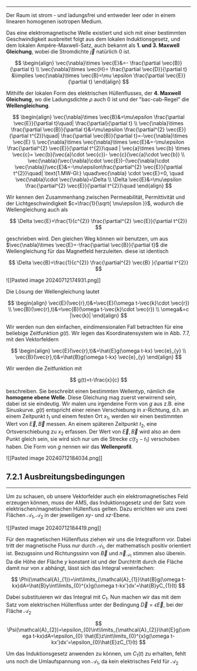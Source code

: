 ***

Der Raum ist strom - und ladungsfrei und entweder leer oder in einem linearen homogenen isotropen Medium.

Das eine elektromagnetische Welle existiert und sich mit einer bestimmten Geschwindigkeit ausbreitet folgt aus dem lokalen Induktionsgesetz, und dem lokalen Ampére-Maxwell-Satz, auch bekannt als **1. und 3. Maxwell Gleichung**, wobei die Stromdichte $\vec{j}$ natürlich $0$ ist.

$$
\begin{align}
\vec{\nabla}\times  \vec{E}&=- \frac{\partial  \vec{B}}{\partial t} \\
\vec{\nabla}\times  \vec{H}= \frac{\partial  \vec{D}}{\partial t} &\implies  \vec{\nabla}\times  \vec{B}=\mu \epsilon  \frac{\partial  \vec{E}}{\partial t}
\end{align}
$$

Mithilfe der lokalen Form des elektrischen Hüllenflusses, der **4. Maxwell Gleichung**, wo die Ladungsdichte $\rho$ auch $0$ ist und der "bac-cab-Regel" die **Wellengleichung**.

$$
\begin{align}
\vec{\nabla}\times  \vec{B}&=\mu\epsilon  \frac{\partial  \vec{E}}{\partial t}\quad|  \frac{\partial}{\partial t} \\
\vec{\nabla}\times  \frac{\partial  \vec{B}}{\partial t}&=\mu\epsilon  \frac{\partial^{2}  \vec{E}}{\partial t^{2}}\quad|  \frac{\partial  \vec{B}}{\partial t}=-\vec{\nabla}\times  \vec{E} \\
\vec{\nabla}\times  \vec{\nabla}\times  \vec{E}&=-\mu\epsilon \frac{\partial^{2}  \vec{E}}{\partial t^{2}}\quad |  \vec{a}\times  \vec{b}  \times  \vec{c}= \vec{b}(\vec{a}\cdot  \vec{c})-  \vec{c}(\vec{a}\cdot \vec{b}) \\
\vec{\nabla}(\vec{\nabla}\cdot  \vec{E})-(\vec{\nabla}\cdot  \vec{\nabla})\vec{E}&=-\mu\epsilon\frac{\partial^{2}  \vec{E}}{\partial t^{2}}\quad| \text{1.MW-Gl:} \quad\vec{\nabla} \cdot \vec{E}=0, \quad \vec{\nabla}\cdot  \vec{\nabla}=\Delta \\
\Delta  \vec{E}&=\mu\epsilon  \frac{\partial^{2}  \vec{E}}{\partial t^{2}}\quad
\end{align}
$$

Wir kennen den Zusammenhang zwischen Permeabilität, Permittivität und der Lichtgeschwindigkeit $c=\frac{1}{\sqrt{ \mu\epsilon }}$, wodurch die Wellengleichung auch als

$$
\Delta  \vec{E}=\frac{1}{c^{2}}  \frac{\partial^{2}  \vec{E}}{\partial t^{2}}
$$

geschrieben wird. Den gleichen Weg können wir benutzen, um aus $\vec{\nabla}\times  \vec{E}=-\frac{\partial  \vec{B}}{\partial t}$ die Wellengleichung für das Magnetfeld herzuleiten. diese ist identisch

$$
\Delta  \vec{B}=\frac{1}{c^{2}}  \frac{\partial^{2} \vec{B} }{\partial t^{2}}
$$


![[Pasted image 20240712174931.png]]

Die Lösung der Wellengleichung lautet

$$
\begin{align}
\vec{E}(\vec{r},t)&=\vec{E}(\omega t-\vec{k}\cdot  \vec{r}) \\
\vec{B}(\vec{r},t)&=\vec{B}(\omega t-\vec{k}\cdot  \vec{r}) \\
\omega&=c |\vec{k}|
\end{align}
$$

Wir werden nun den einfachen, eindimensionalen Fall betrachten für eine beliebige Zeitfunktion $g(t)$. Wir legen das Koordinatensystem wie in Abb. 7.7, mit den Vektorfeldern

$$
\begin{align}
\vec{E}(\vec{r},t)&=\hat{E}g(\omega t-kx)  \vec{e}_{y} \\
\vec{B}(\vec{r},t)&=\hat{B}g(\omega t-kx)  \vec{e}_{y}
\end{align}
$$

Wir werden die Zeitfunktion mit

$$
g(t)=t-\frac{x}{c}
$$

beschreiben. Sie beschreibt einen bestimmten Wellentyp, nämlich die **homogene ebene Welle**. Diese Gleichung mag zuerst verwirrend sein, dabei ist sie eindeutig. Wir malen uns irgendeine Form von $g$ aus z.B. eine Sinuskurve. $g(t)$ entspricht einer reinen Verschiebung in $x$-Richtung, d.h. an einem Zeitpunkt $t_{1}$ und einem festen Ort $x_{1}$, werden wir einen bestimmten Wert von $\vec{E},\vec{B}$ messen. An einem späteren Zeitpunkt $t_{2}$, eine Ortsverschiebung zu $x_{2}$ erfassen. Der Wert von $\vec{E},\vec{B}$ wird also an dem Punkt gleich sein, sie wird sich nur um die Strecke $c(t_{2}-t_{1})$ verschoben haben. Die Form von $g$ nennen wir das **Wellenprofil**.

![[Pasted image 20240712184034.png]]

## 7.2.1 Ausbreitungsbedingungen
***

Um zu schauen, ob unsere Vektorfelder auch ein elektromagnetisches Feld erzeugen können, muss der AMS, das Induktionsgesetz und der Satz vom elektrischen/magnetischen Hüllenfluss gelten.
Dazu errichten wir uns zwei Flächen $\mathcal{A}_{1},\mathcal{A}_{2}$ in der jeweiligen $xy$- und $xz$-Ebene.

![[Pasted image 20240712184419.png]]

Für den magnetischen Hüllenfluss ziehen wir uns die Integralform vor. Dabei tritt der magnetische Fluss nur durch $\mathcal{A}_{1}$, der mathematisch positiv orientiert ist. Bezugssinn und Richtungssinn von $\vec{B}$ und $\vec{n}_{\mathcal{A}_{1}}$ stimmen also überein. Da die Höhe der Fläche $y$ konstant ist und der Durchtritt durch die Fläche damit nur von $x$ abhängt, lässt sich das Integral vereinfachen:

$$
\Phi(\mathcal{A}_{1})=\int\limits_{\mathcal{A}_{1}}\hat{B}g(\omega t-kx)dA=\hat{B}y\int\limits_{0}^{x}g(\omega t-kx')dx'=\hat{B}yC_{1}(t)
$$

Dabei substituieren wir das Integral mit $C_{1}$. Nun machen wir das mit dem Satz vom elektrischen Hüllenfluss unter der Bedingung $\vec{D}=\epsilon  \vec{E}$, bei der Fläche $\mathcal{A}_{2}$

$$
\Psi(\mathcal{A}_{2})=\epsilon_{0}\int\limits_{\mathcal{A}_{2}}\hat{E}g(\omega t-kx)dA=\epsilon_{0} \hat{E}z\int\limits_{0}^{x}g(\omega t-kx')dx'=\epsilon_{0}\hat{E}zC_{1}(t)
$$

Um das Induktionsgesetz anwenden zu können, um $C_{1}(t)$ zu erhalten, fehlt uns noch die Umlaufspannung von $\mathcal{A}_{1}$, da kein elektrisches Feld für $\mathcal{A}_{2}$
